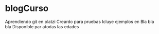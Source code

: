 # blogCurso
Aprendiendo git en platzi
Creardo para pruebas
Icluye ejemplos en Bla bla bla
Disponible par atodas las edades